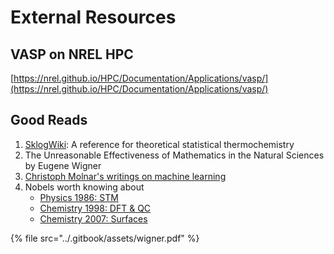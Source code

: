 # External Resources

## VASP on NREL HPC

[https://nrel.github.io/HPC/Documentation/Applications/vasp/](https://nrel.github.io/HPC/Documentation/Applications/vasp/)

## Good Reads

1. [SklogWiki](http://www.sklogwiki.org/SklogWiki/index.php/Main\_Page): A reference for theoretical statistical thermochemistry
2. The Unreasonable Effectiveness of Mathematics in the Natural Sciences by Eugene Wigner
3. [Christoph Molnar's writings on machine learning](https://christophmolnar.com/)
4. Nobels worth knowing about
   * [Physics 1986: STM](https://www.nobelprize.org/prizes/physics/1986/summary/)
   * [Chemistry 1998: DFT & QC](https://www.nobelprize.org/prizes/chemistry/1998/summary/)
   * [Chemistry 2007: Surfaces](https://www.nobelprize.org/prizes/chemistry/2007/summary/)

{% file src="../.gitbook/assets/wigner.pdf" %}
